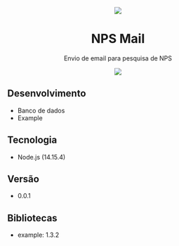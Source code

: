 <p align="center">
  <img src="https://media.giphy.com/media/3o6Zt3VPWPHpK0krSw/giphy.gif"/>
  <h1 align="center">NPS Mail</h1>
  <p align="center">Envio de email para pesquisa de NPS </p>
</p>

<p align="center">
  <img src="https://forthebadge.com/images/badges/made-with-typescript.svg"/>
</p>

## Desenvolvimento
* Banco de dados 
* Example

## Tecnologia
* Node.js (14.15.4)

## Versão
* 0.0.1

## Bibliotecas
* example: 1.3.2
